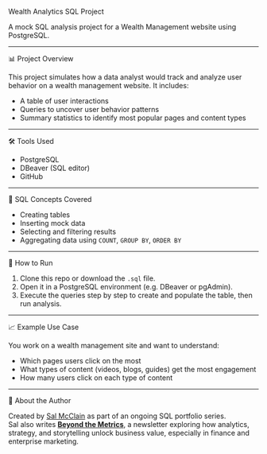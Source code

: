 Wealth Analytics SQL Project

A mock SQL analysis project for a Wealth Management website using PostgreSQL.

---

📊 Project Overview

This project simulates how a data analyst would track and analyze user behavior on a wealth management website. It includes:

- A table of user interactions
- Queries to uncover user behavior patterns
- Summary statistics to identify most popular pages and content types

---

🛠️ Tools Used

- PostgreSQL
- DBeaver (SQL editor)
- GitHub

---

🧠 SQL Concepts Covered

- Creating tables
- Inserting mock data
- Selecting and filtering results
- Aggregating data using `COUNT`, `GROUP BY`, `ORDER BY`

---

🚀 How to Run

1. Clone this repo or download the `.sql` file.
2. Open it in a PostgreSQL environment (e.g. DBeaver or pgAdmin).
3. Execute the queries step by step to create and populate the table, then run analysis.

---

📈 Example Use Case

You work on a wealth management site and want to understand:

- Which pages users click on the most
- What types of content (videos, blogs, guides) get the most engagement
- How many users click on each type of content

---

📌 About the Author

Created by [Sal McClain](https://www.linkedin.com/in/saljmcclainanalyticsconsultant?utm_source=share&utm_campaign=share_via&utm_content=profile&utm_medium=ios_app) as part of an ongoing SQL portfolio series.  
Sal also writes [**Beyond the Metrics**](https://open.substack.com/pub/saljmcclain?r=6j0dkn&utm_medium=ios), a newsletter exploring how analytics, strategy, and storytelling unlock business value, especially in finance and enterprise marketing.
